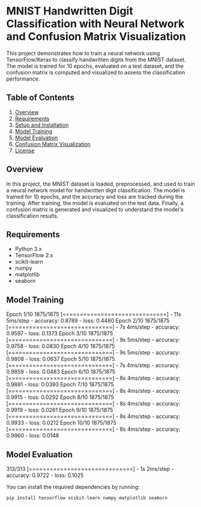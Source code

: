 # MNIST Handwritten Digit Classification with Neural Network and Confusion Matrix Visualization

This project demonstrates how to train a neural network using TensorFlow/Keras to classify handwritten digits from the MNIST dataset. The model is trained for 10 epochs, evaluated on a test dataset, and the confusion matrix is computed and visualized to assess the classification performance.

## Table of Contents
1. [Overview](#overview)
2. [Requirements](#requirements)
3. [Setup and Installation](#setup-and-installation)
4. [Model Training](#model-training)
5. [Model Evaluation](#model-evaluation)
6. [Confusion Matrix Visualization](#confusion-matrix-visualization)
7. [License](#license)

## Overview

In this project, the MNIST dataset is loaded, preprocessed, and used to train a neural network model for handwritten digit classification. The model is trained for 10 epochs, and the accuracy and loss are tracked during the training. After training, the model is evaluated on the test data. Finally, a confusion matrix is generated and visualized to understand the model's classification results.

## Requirements

- Python 3.x
- TensorFlow 2.x
- scikit-learn
- numpy
- matplotlib
- seaborn

## Model Training

Epoch 1/10
1875/1875 [==============================] - 11s 5ms/step - accuracy: 0.8789 - loss: 0.4480
Epoch 2/10
1875/1875 [==============================] - 7s 4ms/step - accuracy: 0.9597 - loss: 0.1373
Epoch 3/10
1875/1875 [==============================] - 9s 5ms/step - accuracy: 0.9758 - loss: 0.0830
Epoch 4/10
1875/1875 [==============================] - 9s 5ms/step - accuracy: 0.9808 - loss: 0.0637
Epoch 5/10
1875/1875 [==============================] - 7s 4ms/step - accuracy: 0.9859 - loss: 0.0483
Epoch 6/10
1875/1875 [==============================] - 8s 4ms/step - accuracy: 0.9881 - loss: 0.0393
Epoch 7/10
1875/1875 [==============================] - 8s 4ms/step - accuracy: 0.9915 - loss: 0.0292
Epoch 8/10
1875/1875 [==============================] - 8s 4ms/step - accuracy: 0.9919 - loss: 0.0261
Epoch 9/10
1875/1875 [==============================] - 8s 4ms/step - accuracy: 0.9933 - loss: 0.0212
Epoch 10/10
1875/1875 [==============================] - 8s 4ms/step - accuracy: 0.9960 - loss: 0.0148

## Model Evaluation

313/313 [==============================] - 1s 2ms/step - accuracy: 0.9722 - loss: 0.1025



You can install the required dependencies by running:

```bash
pip install tensorflow scikit-learn numpy matplotlib seaborn
